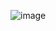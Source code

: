 ![image](https://github.com/designgears/EmuRomManager/assets/799451/04dea1bc-1297-436d-b989-adfd920f6976)
